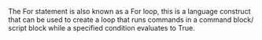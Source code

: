The For statement is also known as a For loop, this is a language construct that can be used to create a loop that runs commands in a command block/ script block while a specified condition evaluates to True.